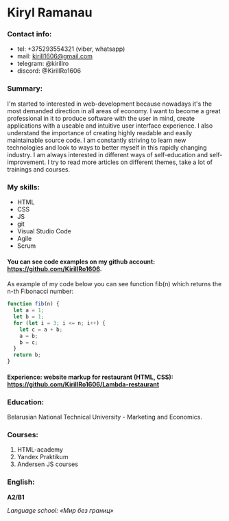 # Kiryl Ramanau
### Contact info: 
* tel: +375293554321 (viber, whatsapp)
* mail: kirill1606@gmail.com
* telegram: @kirillro
* discord: @KirillRo1606
### Summary:
I'm started to interested in web-development because nowadays it's the most demanded direction in all areas of economy. I want to become a great professional in it to produce software with the user in mind, create applications with a useable and intuitive user interface experience. I also understand the importance of creating highly readable and easily maintainable source code. I am constantly striving to learn new technologies and look to ways to better myself in this rapidly changing industry. I am always interested in different ways of self-education and self-improvement. I try to read more articles on different themes, take a lot of trainings and courses.
### My skills: 
* HTML
* CSS
* JS
* git
* Visual Studio Code
* Agile
* Scrum
#### You can see code examples on my github account: https://github.com/KirillRo1606.
As example of my code below you can see function fib(n) which returns the n-th Fibonacci number:
```javascript
function fib(n) {
  let a = 1;
  let b = 1;
  for (let i = 3; i <= n; i++) {
    let c = a + b;
    a = b;
    b = c;
  }
  return b;
}
```
#### Experience: website markup for restaurant (HTML, CSS): https://github.com/KirillRo1606/Lambda-restaurant
### Education: 
Belarusian National Technical University - Marketing and Economics. 
### Courses: 
1. HTML-academy
1. Yandex Praktikum
1. Andersen JS courses
### English:
**A2/B1** 

*Language school: «Мир без границ»*
